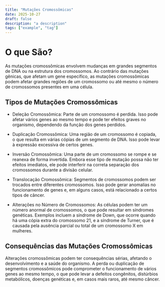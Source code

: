 ```yaml
---
title: "Mutações Cromossômicas"
date: 2025-10-27
draft: false
description: "a description"
tags: ["example", "tag"]
---
```

# O que São?
As mutações cromossômicas envolvem mudanças em grandes segmentos de DNA ou na estrutura dos cromossomos. Ao contrário das mutações gênicas, que afetam um gene específico, as mutações cromossômicas podem afetar grandes regiões de um cromossomo ou até mesmo o número de cromossomos presentes em uma célula.
## Tipos de Mutações Cromossômicas
- Deleção Cromossômica: Parte de um cromossomo é perdida. Isso pode afetar vários genes ao mesmo tempo e pode ter efeitos graves no organismo, dependendo da função dos genes perdidos.


- Duplicação Cromossômica: Uma região de um cromossomo é copiada, o que resulta em várias cópias de um segmento de DNA. Isso pode levar à expressão excessiva de certos genes.


- Inversão Cromossômica: Uma parte de um cromossomo se rompe e se reanexa de forma invertida. Embora esse tipo de mutação possa não ter efeitos imediatos, ele pode interferir na correta separação dos cromossomos durante a divisão celular.


- Translocação Cromossômica: Segmentos de cromossomos podem ser trocados entre diferentes cromossomos. Isso pode gerar anomalias no funcionamento de genes e, em alguns casos, está relacionado a certos tipos de câncer.


- Alterações no Número de Cromossomos: As células podem ter um número anormal de cromossomos, o que pode resultar em síndromes genéticas. Exemplos incluem a síndrome de Down, que ocorre quando há uma cópia extra do cromossomo 21, e a síndrome de Turner, que é causada pela ausência parcial ou total de um cromossomo X em mulheres.


## Consequências das Mutações Cromossômicas
Alterações cromossômicas podem ter consequências sérias, afetando o desenvolvimento e a saúde do organismo. A perda ou duplicação de segmentos cromossômicos pode comprometer o funcionamento de vários genes ao mesmo tempo, o que pode levar a defeitos congênitos, distúrbios metabólicos, doenças genéticas e, em casos mais raros, até mesmo câncer.

